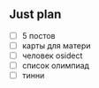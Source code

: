 ## Just plan
- [ ] 5 постов
- [ ] карты для матери 
- [ ] человек osidect
- [ ] список олимпиад
- [ ] тинни
